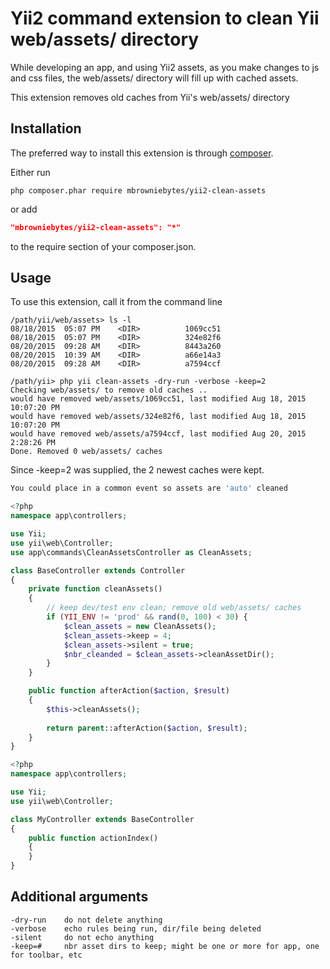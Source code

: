 Yii2 command extension to clean Yii web/assets/ directory
===================================

While developing an app, and using Yii2 assets, as you make changes to js and css files, the web/assets/ directory will fill up with cached assets.  

This extension removes old caches from Yii's web/assets/ directory

Installation
------------

The preferred way to install this extension is through [composer](http://getcomposer.org/download/).

Either run

```
php composer.phar require mbrowniebytes/yii2-clean-assets
```

or add

```json
"mbrowniebytes/yii2-clean-assets": "*"
```

to the require section of your composer.json.


Usage
-----

To use this extension, call it from the command line 

```
/path/yii/web/assets> ls -l
08/18/2015  05:07 PM    <DIR>          1069cc51
08/18/2015  05:07 PM    <DIR>          324e82f6
08/20/2015  09:28 AM    <DIR>          8443a260
08/20/2015  10:39 AM    <DIR>          a66e14a3
08/20/2015  09:28 AM    <DIR>          a7594ccf

/path/yii> php yii clean-assets -dry-run -verbose -keep=2
Checking web/assets/ to remove old caches ..
would have removed web/assets/1069cc51, last modified Aug 18, 2015 10:07:20 PM
would have removed web/assets/324e82f6, last modified Aug 18, 2015 10:07:20 PM
would have removed web/assets/a7594ccf, last modified Aug 20, 2015 2:28:26 PM
Done. Removed 0 web/assets/ caches
```

Since -keep=2 was supplied, the 2 newest caches were kept.

```php
You could place in a common event so assets are 'auto' cleaned

<?php
namespace app\controllers;

use Yii;
use yii\web\Controller;
use app\commands\CleanAssetsController as CleanAssets;

class BaseController extends Controller
{
	private function cleanAssets()
	{
		// keep dev/test env clean; remove old web/assets/ caches
		if (YII_ENV != 'prod' && rand(0, 100) < 30) {
			$clean_assets = new CleanAssets();
			$clean_assets->keep = 4;
			$clean_assets->silent = true;
			$nbr_cleanded = $clean_assets->cleanAssetDir();
		}
	}

	public function afterAction($action, $result)
	{
		$this->cleanAssets();
		
		return parent::afterAction($action, $result);
	}
}

<?php
namespace app\controllers;

use Yii;
use yii\web\Controller;

class MyController extends BaseController
{
    public function actionIndex()
    {
	}
}

```

Additional arguments
-------------------
```
-dry-run	do not delete anything
-verbose	echo rules being run, dir/file being deleted
-silent		do not echo anything
-keep=#		nbr asset dirs to keep; might be one or more for app, one for toolbar, etc
```
